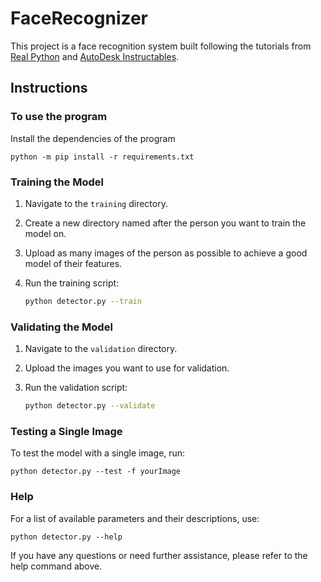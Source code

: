 # FaceRecognizer

This project is a face recognition system built following the tutorials from [Real Python](https://realpython.com/face-recognition-with-python/) and [AutoDesk Instructables](https://www.instructables.com/Real-time-Face-Recognition-an-End-to-end-Project/).

## Instructions

### To use the program

Install the dependencies of the program

    python -m pip install -r requirements.txt

### Training the Model

1. Navigate to the `training` directory.
2. Create a new directory named after the person you want to train the model on.
3. Upload as many images of the person as possible to achieve a good model of their features.
4. Run the training script:

    ```bash
    python detector.py --train
    ```

### Validating the Model

1. Navigate to the `validation` directory.
2. Upload the images you want to use for validation.
3. Run the validation script:

    ```bash
    python detector.py --validate
    ```

### Testing a Single Image

To test the model with a single image, run: 

    python detector.py --test -f yourImage

### Help

For a list of available parameters and their descriptions, use: 
   
    python detector.py --help

If you have any questions or need further assistance, please refer to the help command above.

